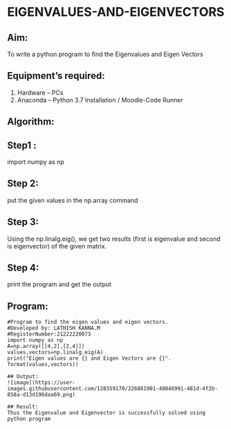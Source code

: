 # EIGENVALUES-AND-EIGENVECTORS
## Aim:
To write a python program to find the Eigenvalues and Eigen Vectors
## Equipment’s required:
1. 	Hardware – PCs
2. 	Anaconda – Python 3.7 Installation / Moodle-Code Runner
## Algorithm:
## Step1 :
import numpy as np
## Step 2:
put the given values in the np.array command
## Step 3:
Using the np.linalg.eig(), we get two results (first is eigenvalue and second is eigenvector) of the given matrix.
## Step 4:
print the program and get the output

## Program:
```
#Program to find the eigen values and eigen vectors.
#Developed by: LATHISH KANNA.M
#RegisterNumber:21222220073
import numpy as np
A=np.array([[4,2],[2,4]])
values,vectors=np.linalg.eig(A)
print("Eigen values are {} and Eigen Vectors are {}". format(values,vectors))

## Output:
![image](https://user-images.githubusercontent.com/120359170/226881901-40846991-481d-4f2b-858a-d13d196daa69.png)

## Result:
Thus the Eigenvalue and Eigenvector is successfully solved using python program
